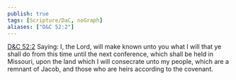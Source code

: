 ```yaml
---
publish: true
tags: [Scripture/DaC, noGraph]
aliases: ["D&C 52:2"]
---
```

[D&C 52:2](https://churchofjesuschrist.org/study/scriptures/dc-testament/dc/52?lang=eng&id=p2#p2) Saying: I, the Lord, will make known unto you what I will that ye shall do from this time until the next conference, which shall be held in Missouri, upon the land which I will consecrate unto my people, which are a remnant of Jacob, and those who are heirs according to the covenant.
